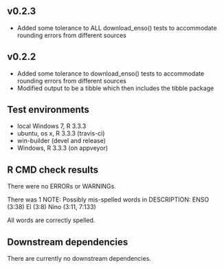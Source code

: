 ## v0.2.3
* Added some tolerance to ALL download_enso() tests to accommodate rounding errors from different sources

## v0.2.2
* Added some tolerance to download_enso() tests to accommodate rounding errors from different sources
* Modified output to be a tibble which then includes the tibble package

## Test environments

* local Windows 7, R 3.3.3
* ubuntu, os x, R 3.3.3 (travis-ci)
* win-builder (devel and release)
* Windows, R 3.3.3 (on appveyor)

## R CMD check results

There were no ERRORs or WARNINGs.

There was 1 NOTE:
Possibly mis-spelled words in DESCRIPTION:
  ENSO (3:38)
  El (3:8)
  Nino (3:11, 7:133)
  
All words are correctly spelled. 

## Downstream dependencies

There are currently no downstream dependencies.